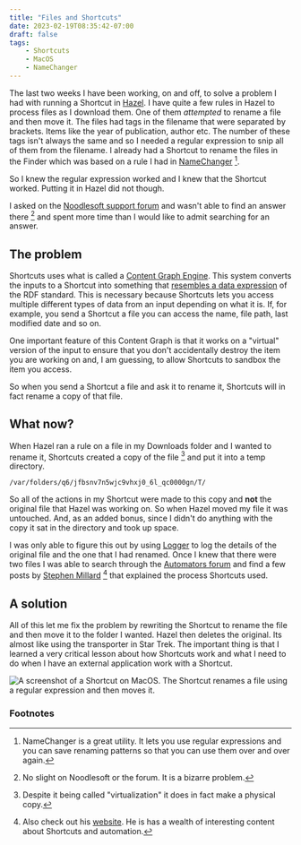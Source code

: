 ```yaml
---
title: "Files and Shortcuts"
date: 2023-02-19T08:35:42-07:00
draft: false
tags:
    - Shortcuts
    - MacOS
    - NameChanger
---
```


The last two weeks I have been working, on and off, to solve a problem I had with running a Shortcut in [Hazel](https://www.noodlesoft.com). I have quite a few rules in Hazel to process files as I download them. One of them _attempted_ to rename a file and then move it. The files had tags in the filename that were separated by brackets. Items like the year of publication, author etc. The number of these tags isn't always the same and so I needed a regular expression to snip all of them from the filename. I already had a Shortcut to rename the files in the Finder which was based on a rule I had in [NameChanger](https://mrrsoftware.com/namechanger/) [^1].

So I knew the regular expression worked and I knew that the Shortcut worked. Putting it in Hazel did not though. 

I asked on the [Noodlesoft support forum](https://www.noodlesoft.com/forums/) and wasn't able to find an answer there [^2] and spent more time than I would like to admit searching for an answer. 

## The problem

Shortcuts uses what is called a [Content Graph Engine](https://support.apple.com/en-ca/guide/shortcuts/apd4618db957/ios). This system converts the inputs to a Shortcut into something that [resembles a data expression](https://talk.automators.fm/uploads/default/optimized/2X/3/392b6f35bfbd005a931c8290bcc59178b42e1c67_2_437x500.jpeg) of the RDF standard. This is necessary because Shortcuts lets you access multiple different types of data from an input depending on what it is. If, for example, you send a Shortcut a file you can access the name, file path, last modified date and so on.

One important feature of this Content Graph is that it works on a "virtual" version of the input to ensure that you don't accidentally destroy the item you are working on and, I am guessing, to allow Shortcuts to sandbox the item you access. 

So when you send a Shortcut a file and ask it to rename it, Shortcuts will in fact rename a copy of that file.

## What now?

When Hazel ran a rule on a file in my Downloads folder and I wanted to rename it, Shortcuts created a copy of the file [^3] and put it into a temp directory.

`/var/folders/q6/jfbsnv7n5wjc9vhxj0_6l_qc0000gn/T/`

So all of the actions in my Shortcut were made to this copy and **not** the original file that Hazel was working on. So when Hazel moved my file it was untouched. And, as an added bonus, since I didn't do anything with the copy it sat in the directory and took up space. 

I was only able to figure this out by using [Logger](https://www.logger.rocks) to log the details of the original file and the one that I had renamed. Once I knew that there were two files I was able to search through the [Automators forum](https://talk.automators.fm) and find a few posts by [Stephen Millard](https://talk.automators.fm/u/sylumer/summary) [^4] that explained the process Shortcuts used. 

## A solution

All of this let me fix the problem by rewriting the Shortcut to rename the file and then move it to the folder I wanted. Hazel then deletes the original. Its almost like using the transporter in Star Trek. The important thing is that I learned a very critical lesson about how Shortcuts work and what I need to do when I have an external application work with a Shortcut. 

![A screenshot of a Shortcut on MacOS. The Shortcut renames a file using a regular expression and then moves it. ](/images/shortcut-rename.jpg)

### Footnotes

[^1]: NameChanger is a great utility. It lets you use regular expressions and you can save renaming patterns so that you can use them over and over again. 

[^2]: No slight on Noodlesoft or the forum. It is a bizarre problem. 

[^3]: Despite it being called "virtualization" it does in fact make a physical copy. 

[^4]: Also check out his [website](https://www.thoughtasylum.com/). He is has a wealth of interesting content about Shortcuts and automation.  